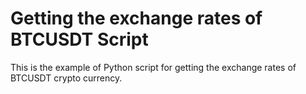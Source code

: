 # Getting the exchange rates of BTCUSDT Script

This is the example of Python script for getting the exchange rates of BTCUSDT crypto currency.
